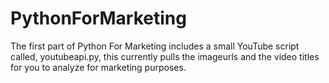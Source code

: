 # PythonForMarketing

The first part of Python For Marketing includes a small YouTube script called, youtubeapi.py, this currently pulls the imageurls and the video titles for you to analyze for marketing purposes.
